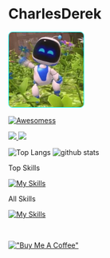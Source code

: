 # CharlesDerek

<p align="left">
	<img alt="Waving Hi" height="150px" style="border-radius:5%;border:1px solid cyan" src="assets/hi.webp" />
</p>

[![Awesomess](https://cdn.rawgit.com/sindresorhus/awesome/d7305f38d29fed78fa85652e3a63e154dd8e8829/media/badge.svg)](https://www.webplicity.co)

<p align="left">
  <a href="https://github.com/CharlesDerek">
    <img height="20" src="https://img.shields.io/github/followers/CharlesDerek?label=follow&logo=github&style=flat" />
  </a>
  <a href="https://www.linkedin.com/in/charlesderek/">
    <img height="20" src="https://img.shields.io/twitter/follow/CharlesDerek?label=LinkedIn&color=blue&style=flat" />
  </a>
</p>

<p align="left">
	<img alt="Top Langs" height="150px" src="https://github-readme-stats.vercel.app/api/top-langs/?username=CharlesDerek&layout=compact&show_icons=true&theme=dark" />
  <img alt="github stats" height="150px" src="https://github-readme-stats.vercel.app/api?username=CharlesDerek&theme=dark&show_icons=ture" />
</p>

<p>Top Skills</p>

[![My Skills](https://skillicons.dev/icons?i=ansible,aws,gcp,docker,kubernetes,golang,react,nextjs,nginx,nodejs,python,java,threejs,mysql,mongodb)](https://skillicons.dev)

<p>All Skills</p>

[![My Skills](https://skillicons.dev/icons?i=ansible,aws,dynamodb,gcp,azure,cloudflare,docker,kubernetes,jenkins,golang,react,redux,nextjs,nginx,nodejs,r,python,flask,django,androidstudio,spring,maven,gradle,kotlin,java,idea,dart,flutter,rust,scala,php,laravel,c,cs,cpp,bash,css,fastapi,firebase,git,github,githubactions,gitlab,html,bootstrap,dotnet,md,sass,babel,coffeescript,redux,codepen,cmake,nextjs,netlify,js,express,jquery,electron,gulp,fastapi,graphql,redis,jenkins,jest,fediverse,linux,openshift,md,sqlite,postgres,mongodb,firebase,postman,powershell,ruby,rails,raspberrypi,arduino,regex,selenium,cassandra,ts,vercel,vim,vscode,vue,unity,unreal,ipfs,webpack,tensorflow,threejs,wasm,solidity,solidjs,webflow,pug,atom,ps,blender,autocad,herokufigma)](https://skillicons.dev)

<br>

[!["Buy Me A Coffee"](https://www.buymeacoffee.com/assets/img/custom_images/orange_img.png)](https://www.buymeacoffee.com/charlesderek)


